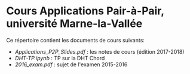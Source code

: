 # Cours Applications Pair-à-Pair, université Marne-la-Vallée

Ce répertoire contient les documents de cours suivants:
- *Applications_P2P_Slides.pdf* : les notes de cours (édition 2017-2018)
- *DHT-TP.ipynb* : TP sur la DHT Chord
- *2016_exam.pdf* : sujet de l'examen 2015-2016
